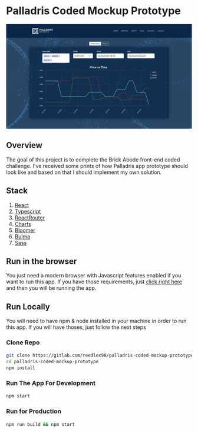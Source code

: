 # Palladris Coded Mockup Prototype

![Palladris Showcase Gif](./project-images/showcase1.png)

## Overview

The goal of this project is to complete the Brick Abode front-end coded challenge. I've received some prints of how Palladris app prototype should look like and based on that I should implement my own solution.

## Stack

1. [React][2]
2. [Typescript][3]
3. [ReactRouter][4]
4. [Charts][5]
5. [Bloomer][6]
6. [Bulma][7]
7. [Sass][8]

## Run in the browser

You just need a modern browser with Javascript features enabled if you want to run this app. If you have those requirements, just [click right here][1] and then you will be running the app.

## Run Locally

You will need to have npm & node installed in your machine in order to run this app. If you will have thoses, just follow the next steps 

### Clone Repo

```bash
git clone https://gitlab.com/reedlex98/palladris-coded-mockup-prototype.git
cd palladris-coded-mockup-prototype
npm install
```

### Run The App For Development

```bash
npm start
```

### Run for Production

```bash
npm run build && npm start
```
[1]: https://heuristic-jepsen-0f2804.netlify.com/ 'Deploy'
[2]: https://reactjs.org/ 'React'
[3]: https://www.typescriptlang.org/ 'Typescript'
[4]: https://www.npmjs.com/package/react-router-dom 'React Router'
[5]: https://www.chartjs.org/ 'Charts'
[6]: https://bloomer.js.org/ 'Bloomer'
[7]: https://bulma.io/ 'Bulma'
[8]: https://sass-lang.com/ 'Sass'